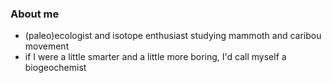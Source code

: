 ### About me

- (paleo)ecologist and isotope enthusiast studying mammoth and caribou movement
- if I were a little smarter and a little more boring, I'd call myself a biogeochemist
